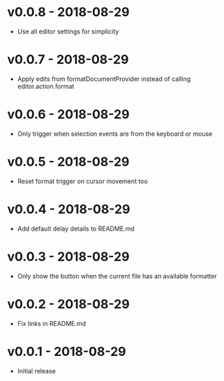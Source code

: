 # v0.0.8 - 2018-08-29
- Use all editor settings for simplicity

# v0.0.7 - 2018-08-29
- Apply edits from formatDocumentProvider instead of calling editor.action.format

# v0.0.6 - 2018-08-29
- Only trigger when selection events are from the keyboard or mouse

# v0.0.5 - 2018-08-29
- Reset format trigger on cursor movement too

# v0.0.4 - 2018-08-29
- Add default delay details to README.md

# v0.0.3 - 2018-08-29
- Only show the button when the current file has an available formatter

# v0.0.2 - 2018-08-29
- Fix links in README.md

# v0.0.1 - 2018-08-29
- Initial release
